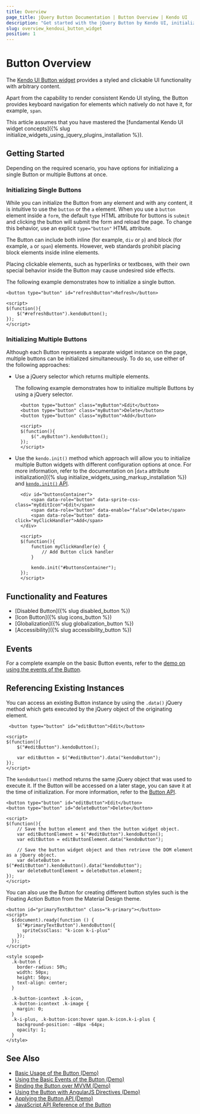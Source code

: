 ```yaml
---
title: Overview
page_title: jQuery Button Documentation | Button Overview | Kendo UI
description: "Get started with the jQuery Button by Kendo UI, initialize single or multiple buttons, and reference existing Button instances."
slug: overview_kendoui_button_widget
position: 1
---
```


# Button Overview

The [Kendo UI Button widget](http://demos.telerik.com/kendo-ui/button/index) provides a styled and clickable UI functionality with arbitrary content.

Apart from the capability to render consistent Kendo UI styling, the Button provides keyboard navigation for elements which natively do not have it, for example, `span`.

This article assumes that you have mastered the [fundamental Kendo UI widget concepts]({% slug initialize_widgets_using_jquery_plugins_installation %}).

## Getting Started

Depending on the required scenario, you have options for initializing a single Button or multiple Buttons at once.   

### Initializing Single Buttons

While you can initialize the Button from any element and with any content, it is intuitive to use the `button` or the `a` element. When you use a `button` element inside a `form`, the default `type` HTML attribute for buttons is `submit` and clicking the button will submit the form and reload the page. To change this behavior, use an explicit `type="button"` HTML attribute.

The Button can include both inline (for example, `div` or `p`) and block (for example, `a` or `span`) elements. However, web standards prohibit placing block elements inside inline elements.

Placing clickable elements, such as hyperlinks or textboxes, with their own special behavior inside the Button may cause undesired side effects.

The following example demonstrates how to initialize a single button.

    <button type="button" id="refreshButton">Refresh</button>

  	<script>
  	$(function(){
  		$("#refreshButton").kendoButton();
  	});
  	</script>

### Initializing Multiple Buttons

Although each Button represents a separate widget instance on the page, multiple buttons can be initialized simultaneously. To do so, use either of the following approaches:

* Use a jQuery selector which returns multiple elements.

  The following example demonstrates how to initialize multiple Buttons by using a jQuery selector.

        <button type="button" class="myButton">Edit</button>
        <button type="button" class="myButton">Delete</button>
      	<button type="button" class="myButton">Add</button>

      	<script>
      	$(function(){
      		$(".myButton").kendoButton();
      	});
      	</script>

* Use the `kendo.init()` method which approach will allow you to initialize multiple Button widgets with different configuration options at once. For more information, refer to the documentation on [`data` attribute initialization]({% slug initialize_widgets_using_markup_installation %}) and [`kendo.init()` API](/api/javascript/kendo/methods/init).

      	<div id="buttonsContainer">
      		<span data-role="button" data-sprite-css-class="myEditIcon">Edit</span>
      		<span data-role="button" data-enable="false">Delete</span>
      		<span data-role="button" data-click="myClickHandler">Add</span>
      	</div>

      	<script>
      	$(function(){
      		function myClickHandler(e) {
      			// Add Button click handler
      		}

      		kendo.init("#buttonsContainer");
      	});
      	</script>

## Functionality and Features

* [Disabled Button]({% slug disabled_button %})
* [Icon Button]({% slug icons_button %})
* [Globalization]({% slug globalization_button %})
* [Accessibility]({% slug accessibility_button %})

## Events

For a complete example on the basic Button events, refer to the [demo on using the events of the Button](https://demos.telerik.com/kendo-ui/button/events).

## Referencing Existing Instances

You can access an existing Button instance by using the `.data()` jQuery method which gets executed by the jQuery object of the originating element.

	 <button type="button" id="editButton">Edit</button>

  	<script>
  	$(function(){
  		$("#editButton").kendoButton();

  		var editButton = $("#editButton").data("kendoButton");
  	});
  	</script>

The `kendoButton()` method returns the same jQuery object that was used to execute it. If the Button will be accessed on a later stage, you can save it at the time of initialization. For more information, refer to the [Button API](/api/javascript/ui/button).

  	<button type="button" id="editButton">Edit</button>
  	<button type="button" id="deleteButton">Delete</button>

  	<script>
  	$(function(){
  		// Save the button element and then the button widget object.
  		var editButtonElement = $("#editButton").kendoButton();
  		var editButton = editButtonElement.data("kendoButton");

  		// Save the button widget object and then retrieve the DOM element as a jQuery object.
  		var deleteButton = $("#editButton").kendoButton().data("kendoButton");
  		var deleteButtonElement = deleteButton.element;
  	});
  	</script>

You can also use the Button for creating different button styles such is the Floating Action Button from the Material Design theme.

    <button id="primaryTextButton" class="k-primary"></button>
    <script>
      $(document).ready(function () {
        $("#primaryTextButton").kendoButton({
          spriteCssClass: "k-icon k-i-plus"
        });
      });
    </script>

    <style scoped>
      .k-button {
        border-radius: 50%;
        width: 50px;
        height: 50px;
        text-align: center;
      }

      .k-button-icontext .k-icon,
      .k-button-icontext .k-image {
        margin: 0;
      }
      .k-i-plus, .k-button-icon:hover span.k-icon.k-i-plus {
        background-position: -48px -64px;
        opacity: 1;
      }
    </style>

## See Also

* [Basic Usage of the Button (Demo)](https://demos.telerik.com/kendo-ui/button/index)
* [Using the Basic Events of the Button (Demo)](https://demos.telerik.com/kendo-ui/button/events)
* [Binding the Button over MVVM (Demo)](https://demos.telerik.com/kendo-ui/button/mvvm)
* [Using the Button with AngularJS Directives (Demo)](https://demos.telerik.com/kendo-ui/button/angular)
* [Applying the Button API (Demo)](https://demos.telerik.com/kendo-ui/button/api)
* [JavaScript API Reference of the Button](/api/javascript/ui/button)
